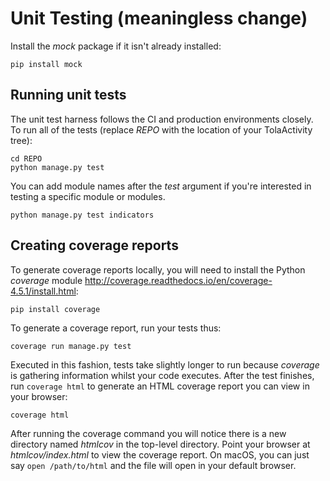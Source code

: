 # Unit Testing (meaningless change)

Install the _mock_ package if it isn't already installed:

```
pip install mock
```

## Running unit tests
The unit test harness follows the CI and production environments
closely. To run all of the tests (replace _REPO_ with the location
of your TolaActivity tree):

```
cd REPO
python manage.py test
```


You can add module names after the _test_ argument if you're
interested in testing a specific module or modules.

```
python manage.py test indicators
```

## Creating coverage reports
To generate coverage reports locally, you will need to install the
Python _coverage_ module
http://coverage.readthedocs.io/en/coverage-4.5.1/install.html:

```
pip install coverage
```

To generate a coverage report, run your tests thus:

```
coverage run manage.py test
```

Executed in this fashion, tests take slightly longer to run because
_coverage_ is gathering information whilst your code executes. After
the test finishes, run `coverage html` to generate an HTML coverage 
report you can view in your browser:

```
coverage html
```

After running the coverage command you will notice there is a new
directory named _htmlcov_ in the top-level directory. Point your
browser at _htmlcov/index.html_ to view the coverage report. On 
macOS, you can just say `open /path/to/html` and the file will open
in your default browser.
